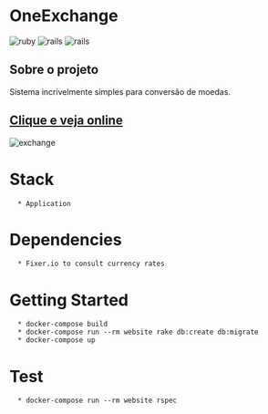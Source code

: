 **OneExchange**
===================

![ruby](https://img.shields.io/badge/Ruby-2.4.1-red.svg)
![rails](https://img.shields.io/badge/Rails-5.1.0-red.svg)
![rails](https://img.shields.io/docker/automated/jrottenberg/ffmpeg.svg)

## Sobre o projeto

Sistema incrivelmente simples para conversão de moedas.

## [Clique e veja online](https://m2candre-exchange.herokuapp.com/)

![exchange](https://cloud.githubusercontent.com/assets/2129551/25876052/44965c96-34f1-11e7-9ed9-4ca441bc1742.png)


# Stack
```
  * Application
```

# Dependencies
```
  * Fixer.io to consult currency rates
```

# Getting Started
```
  * docker-compose build
  * docker-compose run --rm website rake db:create db:migrate
  * docker-compose up
```

# Test
```
  * docker-compose run --rm website rspec
```
